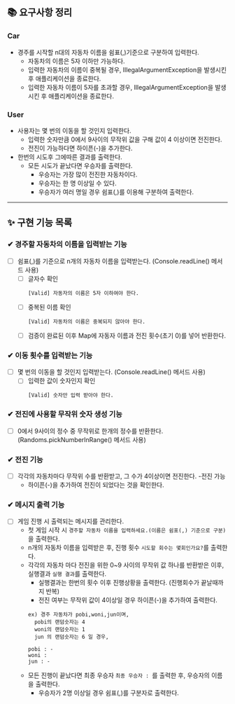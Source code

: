 ## 📚 요구사항 정리

### Car
- 경주를 시작할 n대의 자동차 이름을 쉼표(,)기준으로 구분하여 입력한다.
  - 자동차의 이름은 5자 이하만 가능하다.
  - 입력한 자동차의 이름이 중복될 경우, IllegalArgumentException을 발생시킨 후 애플리케이션을 종료한다.
  - 입력한 자동차 이름이 5자를 초과할 경우, IllegalArgumentException을 발생시킨 후 애플리케이션을 종료한다.

### User

- 사용자는 몇 번의 이동을 할 것인지 입력한다.
    - 입력한 숫자만큼 0에서 9사이의 무작위 값을 구해 값이 4 이상이면 전진한다.
    - 전진이 가능하다면 하이픈(-)을 추가한다.
- 한번의 시도후 그에따른 결과를 출력한다.
  - 모든 시도가 끝났다면 우승자를 출력한다.
    - 우승자는 가장 많이 전진한 자동차이다.
    - 우승자는 한 명 이상일 수 있다.
    - 우승자가 여러 명일 경우 쉼표(,)를 이용해 구분하여 출력한다.

---

## ✨ 구현 기능 목록

### ✔ 경주할 자동차의 이름을 입력받는 기능

- [ ] 쉼표(,)를 기준으로 n개의 자동차 이름을 입력받는다. (Console.readLine() 메서드 사용)
  - [ ] 글자수 확인
    ```
    [Valid] 자동자의 이름은 5자 이하여야 한다.
    ```
  - [ ] 중복된 이름 확인
    ```
    [Valid] 자동차의 이름은 중복되지 않아야 한다.
    ```
  - [ ] 검증이 완료된 이후 Map에 자동자 이름과 전진 횟수(초기 0)를 넣어 반환한다.
### ✔ 이동 횟수를 입력받는 기능
  - [ ] 몇 번의 이동을 할 것인지 입력받는다. (Console.readLine() 메서드 사용)
    - [ ] 입력한 값이 숫자인지 확인
       ```
      [Valid] 숫자만 입력 받아야 한다.
       ```
### ✔ 전진에 사용할 무작위 숫자 생성 기능
  - [ ] 0에서 9사이의 정수 중 무작위로 한개의 정수를 반환한다. (Randoms.pickNumberInRange() 메서드 사용)

### ✔ 전진 기능
  - [ ] 각각의 자동차마다 무작위 수를 반환받고, 그 수가 4이상이면 전진한다.
    -전진 가능
      - 하이픈(-)을 추가하여 전진이 되었다는 것을 확인한다.
### ✔ 메시지 출력 기능
- [ ] 게임 진행 시 출력되는 메시지를 관리한다.
    - 첫 게임 시작 시 `경주할 자동차 이름을 입력하세요.(이름은 쉼표(,) 기준으로 구분)`을 출력한다.
    - n개의 자동차 이름을 입력받은 후, 진행 횟수 `시도할 회수는 몇회인가요?`를 출력한다.
    - 각각의 자동차 마다 전진을 위한 0~9 사이의 무작위 값 하나를 반환받은 이후, 실행결과 `실행 결과`를 출력한다.
      - 실행결과는 한번의 횟수 이후 진행상황을 출력한다. (진행회수가 끝날때까지 반복)
      - 전진 여부는 무작위 값이 4이상일 경우 하이픈(-)을 추가하여 출력한다.
      ```
      ex) 경주 자동차가 pobi,woni,jun이며,
        pobi의 랜덤숫자는 4
        woni의 랜덤숫자는 1
        jun 의 랜덤숫자는 6 일 경우,
      
      pobi : -
      woni : 
      jun : -
      ```
    - 모든 진행이 끝났다면 최종 우승자 `최종 우승자 : `를 출력한 후, 우승자의 이름을 출력한다.
      - 우승자가 2명 이상일 경우 쉼표(,)를 구분자로 출력한다.
